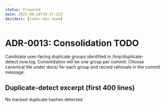 ```yaml
---
status: Proposed
date: 2025-08-28T18:37:25Z
deciders: [voder-dev-team]
---
```


# ADR-0013: Consolidation TODO

Candidate user-facing duplicate groups identified in /tmp/duplicate-detect.now.log. Consolidation will be one group per commit. Choose canonical file under docs/ for each group and record rationale in the commit message.

## Duplicate-detect excerpt (first 400 lines)

No tracked duplicate hashes detected
